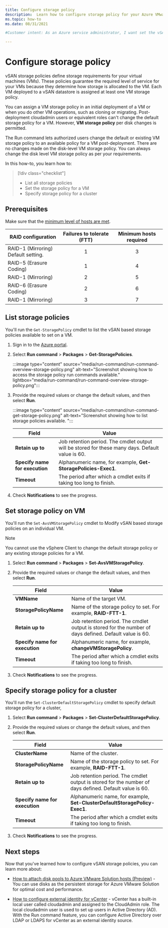 ```yaml
---
title: Configure storage policy
description:  Learn how to configure storage policy for your Azure VMware Solution virtual machines.
ms.topic: how-to
ms.date: 08/31/2021

#Customer intent: As an Azure service administrator, I want set the vSAN storage policies to determine how storage is allocated to the VM.

---
```


# Configure storage policy

vSAN storage policies define storage requirements for your virtual machines (VMs). These policies guarantee the required level of service for your VMs because they determine how storage is allocated to the VM. Each VM deployed to a vSAN datastore is assigned at least one VM storage policy.

You can assign a VM storage policy in an initial deployment of a VM or when you do other VM operations, such as cloning or migrating. Post-deployment cloudadmin users or equivalent roles can't change the default storage policy for a VM. However, **VM storage policy** per disk changes is permitted. 

The Run command lets authorized users change the default or existing VM storage policy to an available policy for a VM post-deployment. There are no changes made on the disk-level VM storage policy. You can always change the disk level VM storage policy as per your requirements.


In this how-to, you learn how to:

> [!div class="checklist"]
> * List all storage policies
> * Set the storage policy for a VM
> * Specify storage policy for a cluster



## Prerequisites

Make sure that the [minimum level of hosts are met](https://docs.vmware.com/en/VMware-Cloud-on-AWS/services/com.vmware.vsphere.vmc-aws-manage-data-center-vms.doc/GUID-EDBB551B-51B0-421B-9C44-6ECB66ED660B.html).

|  **RAID configuration** | **Failures to tolerate (FTT)** | **Minimum hosts required** |
| --- | :---: | :---: |
| RAID-1 (Mirroring) <br />Default setting.  | 1  | 3  |
| RAID-5 (Erasure Coding)  | 1  | 4  |
| RAID-1 (Mirroring)  | 2  | 5  |
| RAID-6 (Erasure Coding)  | 2  | 6  |
| RAID-1 (Mirroring)  | 3  | 7  |


 

## List storage policies

You'll run the `Get-StoragePolicy` cmdlet to list the vSAN based storage policies available to set on a VM.

1. Sign in to the [Azure portal](https://portal.azure.com).

1. Select **Run command** > **Packages** > **Get-StoragePolicies**.

   :::image type="content" source="media/run-command/run-command-overview-storage-policy.png" alt-text="Screenshot showing how to access the storage policy run commands available." lightbox="media/run-command/run-command-overview-storage-policy.png":::

1. Provide the required values or change the default values, and then select **Run**.

   :::image type="content" source="media/run-command/run-command-get-storage-policy.png" alt-text="Screenshot showing how to list storage policies available. ":::
   
   | **Field** | **Value** |
   | --- | --- |
   | **Retain up to**  | Job retention period. The cmdlet output will be stored for these many days. Default value is 60.  |
   | **Specify name for execution**  | Alphanumeric name, for example, **Get-StoragePolicies-Exec1**. |
   | **Timeout**  |  The period after which a cmdlet exits if taking too long to finish.  |

1. Check **Notifications** to see the progress.




## Set storage policy on VM

You'll run the `Set-AvsVMStoragePolicy` cmdlet to Modify vSAN based storage policies on an individual VM. 

>[!NOTE]
>You cannot use the vSphere Client to change the default storage policy or any existing storage policies for a VM. 

1. Select **Run command** > **Packages** > **Set-AvsVMStoragePolicy**.

1. Provide the required values or change the default values, and then select **Run**.

   | **Field** | **Value** |
   | --- | --- |
   | **VMName** | Name of the target VM. |
   | **StoragePolicyName** | Name of the storage policy to set. For example, **RAID-FTT-1**. |
   | **Retain up to**  | Job retention period. The cmdlet output is stored for the number of days defined. Default value is 60.  |
   | **Specify name for execution**  | Alphanumeric name, for example, **changeVMStoragePolicy**.  |
   | **Timeout**  |  The period after which a cmdlet exits if taking too long to finish.  |

1. Check **Notifications** to see the progress.


## Specify storage policy for a cluster

You'll run the `Set-ClusterDefaultStoragePolicy` cmdlet to specify default storage policy for a cluster,

1. Select **Run command** > **Packages** > **Set-ClusterDefaultStoragePolicy**.

1. Provide the required values or change the default values, and then select **Run**.

   | **Field** | **Value** |
   | --- | --- |
   | **ClusterName** | Name of the cluster. |
   | **StoragePolicyName** | Name of the storage policy to set. For example, **RAID-FTT-1**. |
   | **Retain up to**  | Job retention period. The cmdlet output is stored for the number of days defined. Default value is 60.  |
   | **Specify name for execution**  | Alphanumeric name, for example, **Set-ClusterDefaultStoragePolicy-Exec1**.  |
   | **Timeout**  |  The period after which a cmdlet exits if taking too long to finish.  |

1. Check **Notifications** to see the progress.



## Next steps

Now that you've learned how to configure vSAN storage policies, you can learn more about:

- [How to attach disk pools to Azure VMware Solution hosts (Preview)](attach-disk-pools-to-azure-vmware-solution-hosts.md) - You can use disks as the persistent storage for Azure VMware Solution for optimal cost and performance.

- [How to configure external identity for vCenter](configure-identity-source-vcenter.md) - vCenter has a built-in local user called cloudadmin and assigned to the CloudAdmin role. The local cloudadmin user is used to set up users in Active Directory (AD). With the Run command feature, you can configure Active Directory over LDAP or LDAPS for vCenter as an external identity source.

